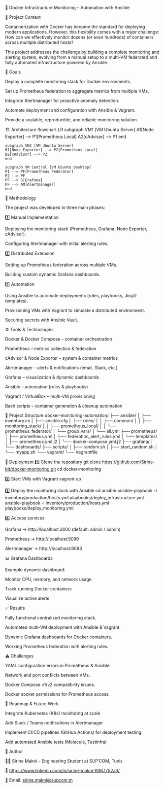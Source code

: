 🚀 Docker Infrastructure Monitoring – Automation with Ansible

📌 Project Context

Containerization with Docker has become the standard for deploying modern applications. However, this flexibility comes with a major challenge:
How can we effectively monitor dozens (or even hundreds) of containers across multiple distributed hosts?

This project addresses the challenge by building a complete monitoring and alerting system, evolving from a manual setup to a multi-VM federated and fully automated infrastructure powered by Ansible.

🎯 Goals

Deploy a complete monitoring stack for Docker environments.

Set up Prometheus federation to aggregate metrics from multiple VMs.

Integrate Alertmanager for proactive anomaly detection.

Automate deployment and configuration with Ansible & Vagrant.

Provide a scalable, reproducible, and reliable monitoring solution.

🏗️ Architecture
flowchart LR
    subgraph VM1 [VM Ubuntu Server]
    A1[Node Exporter] --> P1[Prometheus Local]
    A2[cAdvisor] --> P1
    end

    subgraph VM2 [VM Ubuntu Server]
    B1[Node Exporter] --> P2[Prometheus Local]
    B2[cAdvisor] --> P2
    end

    subgraph VM Central [VM Ubuntu Desktop]
    P1 --> PF[Prometheus Federator]
    P2 --> PF
    PF --> G[Grafana]
    PF --> AM[Alertmanager]
    end

🧩 Methodology

The project was developed in three main phases:

1️⃣ Manual Implementation

Deploying the monitoring stack (Prometheus, Grafana, Node Exporter, cAdvisor).

Configuring Alertmanager with initial alerting rules.

2️⃣ Distributed Extension

Setting up Prometheus federation across multiple VMs.

Building custom dynamic Grafana dashboards.

3️⃣ Automation

Using Ansible to automate deployments (roles, playbooks, Jinja2 templates).

Provisioning VMs with Vagrant to simulate a distributed environment.

Securing secrets with Ansible Vault.

⚙️ Tools & Technologies

Docker & Docker Compose – container orchestration

Prometheus – metrics collection & federation

cAdvisor & Node Exporter – system & container metrics

Alertmanager – alerts & notifications (email, Slack, etc.)

Grafana – visualization & dynamic dashboards

Ansible – automation (roles & playbooks)

Vagrant / VirtualBox – multi-VM provisioning

Bash scripts – container generation & cleanup automation

📂 Project Structure
docker-monitoring-automation/
├── ansible/
│   ├── inventory.ini
│   ├── ansible.cfg
│   ├── roles/
│   │   ├── common/
│   │   ├── monitoring_stack/
│   │   ├── prometheus_local/
│   │   └── prometheus_federator/
│   └── group_vars/
│       └── all.yml
├── prometheus/
│   ├── prometheus.yml
│   ├── federation_alert_rules.yml
│   └── templates/
│       ├── prometheus.yml.j2
│       └── docker-compose.yml.j2
├── grafana/
│   └── dashboards/
├── scripts/
│   ├── random.sh
│   ├── start_random.sh
│   └── myapp.sh
└── vagrant/
    └── Vagrantfile

🚀 Deployment
1️⃣ Clone the repository
git clone https://github.com/Sirine-bit/docker-monitoring.git
cd docker-monitoring

2️⃣ Start VMs with Vagrant
vagrant up

3️⃣ Deploy the monitoring stack with Ansible
cd ansible
ansible-playbook -i inventory/production/hosts.yml playbooks/deploy_infrastructure.yml
ansible-playbook -i inventory/production/hosts.yml playbooks/deploy_monitoring.yml

4️⃣ Access services

Grafana → http://localhost:3000 (default: admin / admin)

Prometheus → http://localhost:9090

Alertmanager → http://localhost:9093

📊 Grafana Dashboards

Example dynamic dashboard:

Monitor CPU, memory, and network usage

Track running Docker containers

Visualize active alerts

✅ Results

Fully functional centralized monitoring stack.

Automated multi-VM deployment with Ansible & Vagrant.

Dynamic Grafana dashboards for Docker containers.

Working Prometheus federation with alerting rules.

⚠️ Challenges

YAML configuration errors in Prometheus & Ansible.

Network and port conflicts between VMs.

Docker Compose v1/v2 compatibility issues.

Docker socket permissions for Prometheus access.

📌 Roadmap & Future Work

 Integrate Kubernetes (K8s) monitoring at scale

 Add Slack / Teams notifications in Alertmanager

 Implement CI/CD pipelines (GitHub Actions) for deployment testing

 Add automated Ansible tests (Molecule, Testinfra)


👤 Author

👨‍💻 Sirine Makni – Engineering Student at SUP’COM, Tunis

🔗 https://www.linkedin.com/in/sirine-makni-9367752a3/

📧 Email: sirine.makni@supcom.tn
